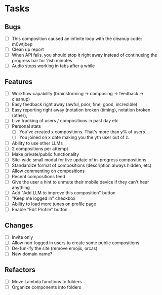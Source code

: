 # Tasks

## Bugs

- [ ] This composition caused an infinite loop with the cleanup code: m0wtjbep
- [ ] Clean up report
- [ ] When API fails, you should stop it right away instead of continueing the progress bar for 2ish minutes
- [ ] Audio stops working in tabs after a while

## Features

- [ ] Workflow capability (brainstorming -> composing -> feedback -> cleanup)
- [ ] Easy feedback right away (awful, poor, fine, good, incredible)
- [ ] Easy reporting right away (notation broken (timing), notation broken (other), 
- [ ] Live tracking of users / compositions in past day etc
- [ ] Personal stats
  - [ ] You've created x compositions. That's more than y% of users.
  - [ ] You joined on x date making you the yth user out of z.
- [ ] Ability to use other LLMs
- [ ] 2 compositions per attempt
- [ ] Make private/public functionality
- [ ] Site-wide small modal for live update of in-progress compositions
- [ ] Standardize format of compositions (description always hidden, etc)
- [ ] Allow commenting on compositions
- [ ] Recent compositions feed
- [ ] Give the user a hint to unmute their mobile device if they can't hear anything
- [ ] Add "Add LLM to improve this composition" button
- [ ] "Keep me logged in" checkbox
- [ ] Ability to load more tunes on profile page
- [ ] Enable "Edit Profile" button

## Changes

- [ ] Invite only
- [ ] Allow non-logged in users to create some public compositions
- [ ] De-fun-ify the site (remove emojis, orcas)
- [ ] New domain name?

## Refactors

- [ ] Move Lambda functions to folders
- [ ] Organize components into folders